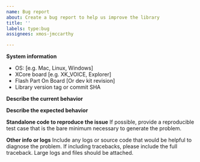 ```yaml
---
name: Bug report
about: Create a bug report to help us improve the library
title: ''
labels: type:bug
assignees: xmos-jmccarthy

---
```


**System information**
 - OS: [e.g. Mac, Linux, Windows]
 - XCore board [e.g. XK_VOICE, Explorer]
 - Flash Part On Board [Or dev kit revision]
 - Library version tag or commit SHA

**Describe the current behavior**

**Describe the expected behavior**

**Standalone code to reproduce the issue**
If possible, provide a reproducible test case that is the bare minimum necessary to generate
the problem.

**Other info or logs** 
Include any logs or source code that would be helpful to diagnose the problem. If including tracebacks, please include the full traceback. Large logs and files should be attached.
